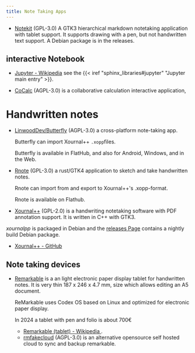 ```yaml
---
title: Note Taking Apps
---
```



- [Notekit](https://github.com/blackhole89/notekit) (GPL-3.0)
  A GTK3 hierarchical markdown notetaking application with tablet support.
  It supports drawing with a pen, but not handwritten text support.
  A Debian package is in the releases.

## interactive Notebook
- [Jupyter - Wikipedia](https://en.wikipedia.org/wiki/Project_Jupyter)
  see the {{< iref "sphinx_libraries#jupyter" "Jupyter main entry" >}}.

- [CoCalc](https://github.com/sagemathinc/cocalc) (AGPL-3.0)
  is a collaborative calculation interactive application,

# Handwritten notes
- [LinwoodDev/Butterfly](https://github.com/LinwoodDev/Butterfly) (AGPL-3.0)
   a cross-platform note-taking app.

   Butterfly can import Xournal++ `.xopp`files.

   Butterfly is available in FlatHub, and also for Android, Windows, and in the Web.

- [Rnote](https://github.com/flxzt/rnote)  (GPL-3.0)
  a rust/GTK4 application to sketch and take handwritten notes.

  Rnote can import from and export to Xournal++'s .xopp-format.

  Rnote is available on Flathub.

- [Xournal++](https://xournalpp.github.io/) (GPL-2.0)
  is a handwriting notetaking software with PDF annotation support.  It is written in
  C++ with GTK3.

 *xournalpp* is packaged in Debian and the
 [releases Page](https://github.com/xournalpp/xournalpp/releases/tag/nightly)
  contains a nightly build Debian package.

  -   [Xournal++ - GitHub](https://github.com/xournalpp/xournalpp)
## Note taking devices
- [Remarkable](https://remarkable.com/)
  is a an light electronic paper display tablet for handwritten notes.
  It is very thin 187 x 246 x 4.7 mm, size which allows editing an A5 document.

  ReMarkable uses Codex OS based on Linux and optimized for electronic paper display.

  In 2024 a tablet with pen and folio is about 700€

  - [Remarkable (tablet) - Wikipedia
    ](https://en.wikipedia.org/wiki/Remarkable_(tablet)#cite_note-18).
  - [rmfakecloud](https://github.com/ddvk/rmfakecloud) (AGPL-3.0)
    is an alternative opensource self hosted cloud to sync and backup remarkable.

<!-- Local Variables: -->
<!-- mode: markdown -->
<!-- ispell-local-dictionary: "english" -->
<!-- End: -->
